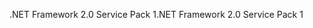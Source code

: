<span data-ttu-id="c03bd-101">.NET Framework 2.0 Service Pack 1</span><span class="sxs-lookup"><span data-stu-id="c03bd-101">.NET Framework 2.0 Service Pack 1</span></span>